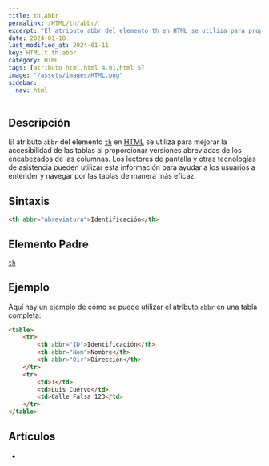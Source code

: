 ```yaml
---
title: th.abbr
permalink: /HTML/th/abbr/
excerpt: "El atributo abbr del elemento th en HTML se utiliza para proporcionar versiones abreviadas de los encabezados de las columnas en tablas, mejorando así su accesibilidad."
date: 2024-01-10
last_modified_at: 2024-01-11
key: HTML.t.th.abbr
category: HTML
tags: [atributo html,html 4.01,html 5]
image: "/assets/images/HTML.png"
sidebar:
  nav: html
---
```


## Descripción


El atributo `abbr` del elemento [`th`](https://www.w3api.com/HTML/th/) en [HTML](https://www.manualweb.net/html/) se utiliza para mejorar la accesibilidad de las tablas al proporcionar versiones abreviadas de los encabezados de las columnas. Los lectores de pantalla y otras tecnologías de asistencia pueden utilizar esta información para ayudar a los usuarios a entender y navegar por las tablas de manera más eficaz.


## Sintaxis


```html
<th abbr="abreviatura">Identificación</th>

```


## Elemento Padre


[`th`](https://www.w3api.com/HTML/th/)


## Ejemplo


Aquí hay un ejemplo de cómo se puede utilizar el atributo `abbr` en una tabla completa:


```html
<table>
    <tr>
        <th abbr="ID">Identificación</th>
        <th abbr="Nom">Nombre</th>
        <th abbr="Dir">Dirección</th>
    </tr>
    <tr>
        <td>1</td>
        <td>Luis Cuervo</td>
        <td>Calle Falsa 123</td>
    </tr>
</table>
```


## Artículos

- 
